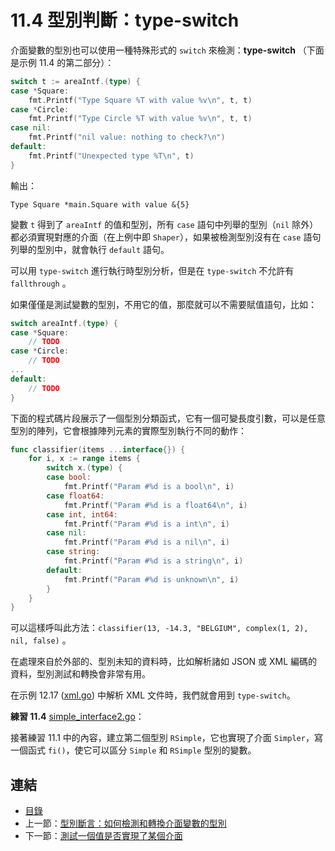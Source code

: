 # 11.4 型別判斷：type-switch

介面變數的型別也可以使用一種特殊形式的 `switch` 來檢測：**type-switch** （下面是示例 11.4 的第二部分）：

```go
switch t := areaIntf.(type) {
case *Square:
	fmt.Printf("Type Square %T with value %v\n", t, t)
case *Circle:
	fmt.Printf("Type Circle %T with value %v\n", t, t)
case nil:
	fmt.Printf("nil value: nothing to check?\n")
default:
	fmt.Printf("Unexpected type %T\n", t)
}
```

輸出：

    Type Square *main.Square with value &{5}

變數 `t` 得到了 `areaIntf` 的值和型別，所有 `case` 語句中列舉的型別（`nil` 除外）都必須實現對應的介面（在上例中即 `Shaper`），如果被檢測型別沒有在 `case` 語句列舉的型別中，就會執行 `default` 語句。

可以用 `type-switch` 進行執行時型別分析，但是在 `type-switch` 不允許有 `fallthrough` 。

如果僅僅是測試變數的型別，不用它的值，那麼就可以不需要賦值語句，比如：

```go
switch areaIntf.(type) {
case *Square:
	// TODO
case *Circle:
	// TODO
...
default:
	// TODO
}
```

下面的程式碼片段展示了一個型別分類函式，它有一個可變長度引數，可以是任意型別的陣列，它會根據陣列元素的實際型別執行不同的動作：

```go
func classifier(items ...interface{}) {
	for i, x := range items {
		switch x.(type) {
		case bool:
			fmt.Printf("Param #%d is a bool\n", i)
		case float64:
			fmt.Printf("Param #%d is a float64\n", i)
		case int, int64:
			fmt.Printf("Param #%d is a int\n", i)
		case nil:
			fmt.Printf("Param #%d is a nil\n", i)
		case string:
			fmt.Printf("Param #%d is a string\n", i)
		default:
			fmt.Printf("Param #%d is unknown\n", i)
		}
	}
}
```

可以這樣呼叫此方法：`classifier(13, -14.3, "BELGIUM", complex(1, 2), nil, false)` 。

在處理來自於外部的、型別未知的資料時，比如解析諸如 JSON 或 XML 編碼的資料，型別測試和轉換會非常有用。

在示例 12.17 ([xml.go](examples/chapter_12/xml.go)) 中解析 XML 文件時，我們就會用到 `type-switch`。

**練習 11.4** [simple_interface2.go](exercises/chapter_11/simple_interface2.go)：

接著練習 11.1 中的內容，建立第二個型別 `RSimple`，它也實現了介面 `Simpler`，寫一個函式 `fi()`，使它可以區分 `Simple` 和 `RSimple` 型別的變數。

## 連結

- [目錄](directory.md)
- 上一節：[型別斷言：如何檢測和轉換介面變數的型別](11.3.md)
- 下一節：[測試一個值是否實現了某個介面](11.5.md)
